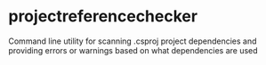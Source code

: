 # projectreferencechecker
Command line utility for scanning .csproj project dependencies and providing errors or warnings based on what dependencies are used

